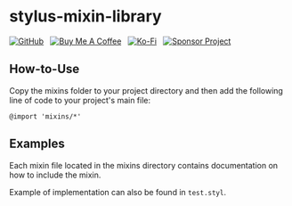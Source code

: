 # stylus-mixin-library

[![GitHub](https://srv-cdn.himpfen.io/badges/github/github-flat.svg)](https://github.com/sponsors/brandonhimpfen/) &nbsp; [![Buy Me A Coffee](https://srv-cdn.himpfen.io/badges/buymeacoffee/buymeacoffee-flat.svg)](https://www.buymeacoffee.com/brandonhimpfen) &nbsp; [![Ko-Fi](https://srv-cdn.himpfen.io/badges/kofi/kofi-flat.svg)](https://ko-fi.com/brandonhimpfen) &nbsp; [![Sponsor Project](https://srv-cdn.himpfen.io/badges/sponsor-project/sponsor-project-flat.svg)](https://github.com/brandonhimpfen/donate/blob/main/README.md)

## How-to-Use

Copy the mixins folder to your project directory and then add the following line of code to your project's main file:

```
@import 'mixins/*'
```

## Examples

Each mixin file located in the mixins directory contains documentation on how to include the mixin.

Example of implementation can also be found in `test.styl`.
